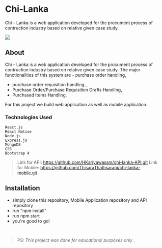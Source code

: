 
# Chi-Lanka

Chi - Lanka is a web application developed for the procument process of contruction industry based on relative given case study.

![](https://i.ibb.co/L94jBtF/chi-lanka.png)

## About

Chi - Lanka is a web application developed for the procument process of contruction industry based on relative given case study. The major functionalities of this system are     - purchase order handling,
  - purchase order requisition handling , 
  - Purchase Order/Purchase Requisition Drafts Handling,
  - Purchased Items Handling. 

For this project we build web application as well as mobile application.

### Technologies Used
```
React.js
React Native
Node.js
Express.js
MongoDB
CSS
Bootstrap 4
```
> Link for API: https://github.com/HKariyawasam/chi-lanka-API.git
> Link for Mobile: https://github.com/ThisaraThathsarani/chi-lanka-mobile.git

## Installation

- simply clone this repository, Mobile Application repository and API repository
- run "npm install"
- run npm start
- you're good to go!

<br />  

> PS: *This project was done for educational purposes only .*

